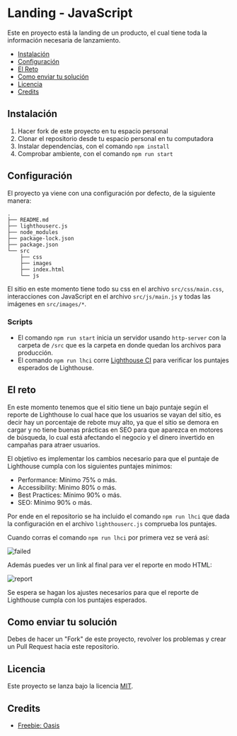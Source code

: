 # Landing - JavaScript

Este en proyecto está la landing de un producto, el cual tiene toda la información necesaria de lanzamiento.

- [Instalación](#instalación)
- [Configuración](#configuración)
- [El Reto](#el-reto)
- [Como enviar tu solución](#como-enviar-tu-solución)
- [Licencia](#licencia)
- [Credits](#credits)

## Instalación

1. Hacer fork de este proyecto en tu espacio personal
1. Clonar el repositorio desde tu espacio personal en tu computadora
1. Instalar dependencias, con el comando `npm install`
1. Comprobar ambiente, con el comando `npm run start`

## Configuración

El proyecto ya viene con una configuración por defecto, de la siguiente manera:

```
.
├── README.md
├── lighthouserc.js
├── node_modules
├── package-lock.json
├── package.json
└── src
    ├── css
    ├── images
    ├── index.html
    └── js
```

El sitio en este momento tiene todo su css en el archivo `src/css/main.css`, interacciones con JavaScript en el archivo `src/js/main.js` y todas las imágenes  en `src/images/*`.


### Scripts

- El comando `npm run start` inicia un servidor usando `http-server` con la carpeta de `/src` que es la carpeta en donde quedan los archivos para producción.
- El comando `npm run lhci` corre [Lighthouse CI](https://github.com/GoogleChrome/lighthouse-ci) para verificar los puntajes esperados de Lighthouse.

## El reto

En este momento tenemos que el sitio tiene un bajo puntaje según el reporte de Lighthouse lo cual hace que los usuarios se vayan del sitio, es decir hay un porcentaje de rebote muy alto, ya que el sitio se demora en cargar y no tiene buenas prácticas en SEO para que aparezca en motores de búsqueda, lo cual está afectando el negocio y el dinero invertido en campañas para atraer usuarios.

El objetivo es implementar los cambios necesario para que el puntaje de Lighthouse cumpla con los siguientes puntajes minimos:

- Performance: Mínimo 75% o más.
- Accessibility: Mínimo 80% o más.
- Best Practices: Mínimo 90% o más.
- SEO: Mínimo 90% o más.

Por ende en el repositorio se ha incluido el comando `npm run lhci` que dada la configuración en el archivo `lighthouserc.js` comprueba los puntajes.

Cuando corras el comando `npm run lhci` por primera vez se verá así:

![failed](https://i.imgur.com/VE4xYG3.png)

Además puedes ver un link al final para ver el reporte en modo HTML:

![report](https://i.imgur.com/hHfGWE6.png)

Se espera se hagan los ajustes necesarios para que el reporte de Lighthouse cumpla con los puntajes esperados.

## Como enviar tu solución

Debes de hacer un "Fork" de este proyecto, revolver los problemas y crear un Pull Request hacia este repositorio.

## Licencia

Este proyecto se lanza bajo la licencia [MIT](https://opensource.org/licenses/MIT).

## Credits

- [Freebie: Oasis](https://tympanus.net/codrops/2018/04/20/freebie-oasis-jekyll-website-template/)
